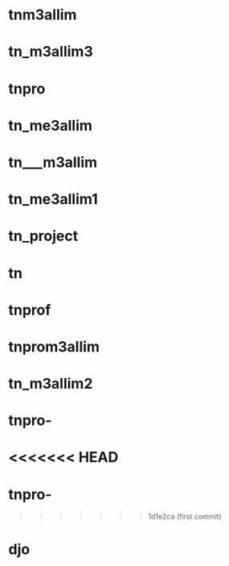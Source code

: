 # tnm3allim
# tn_m3allim3
# tnpro
# tn_me3allim
# tn___m3allim
# tn_me3allim1
# tn_project
# tn
# tnprof
# tnprom3allim
# tn_m3allim2
# tnpro-
<<<<<<< HEAD
=======
# tnpro-
>>>>>>> 1d1e2ca (first commit)
# djo
